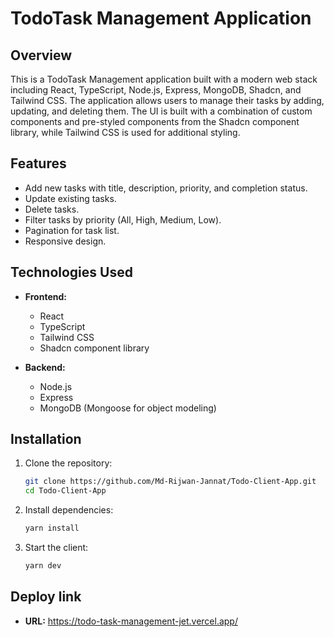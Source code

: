 # TodoTask Management Application

## Overview

This is a TodoTask Management application built with a modern web stack including React, TypeScript, Node.js, Express, MongoDB, Shadcn, and Tailwind CSS. The application allows users to manage their tasks by adding, updating, and deleting them. The UI is built with a combination of custom components and pre-styled components from the Shadcn component library, while Tailwind CSS is used for additional styling.

## Features

- Add new tasks with title, description, priority, and completion status.
- Update existing tasks.
- Delete tasks.
- Filter tasks by priority (All, High, Medium, Low).
- Pagination for task list.
- Responsive design.

## Technologies Used

- **Frontend:**

  - React
  - TypeScript
  - Tailwind CSS
  - Shadcn component library

- **Backend:**
  - Node.js
  - Express
  - MongoDB (Mongoose for object modeling)

## Installation

1. Clone the repository:

   ```bash
   git clone https://github.com/Md-Rijwan-Jannat/Todo-Client-App.git
   cd Todo-Client-App
   ```

2. Install dependencies:

   ```bash
   yarn install
   ```

3. Start the client:

   ```bash
   yarn dev
   ```

## Deploy link

- **URL:** https://todo-task-management-jet.vercel.app/
